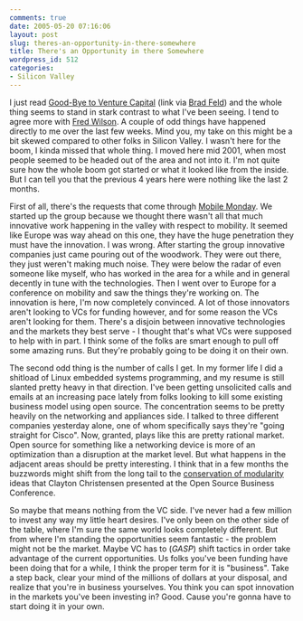 ```yaml
---
comments: true
date: 2005-05-20 07:16:06
layout: post
slug: theres-an-opportunity-in-there-somewhere
title: There's an Opportunity in there Somewhere
wordpress_id: 512
categories:
- Silicon Valley
---
```


I just read [Good-Bye to Venture Capital](http://www.technologyreview.com/articles/05/06/issue/invite.asp?p=1) (link via [Brad Feld](http://www.feld.com/blog/archives/2005/05/howard_anderson.html)) and the whole thing seems to stand in stark contrast to what I've been seeing. I tend to agree more with [Fred Wilson](http://avc.blogs.com/a_vc/2005/05/parting_shots.html). A couple of odd things have happened directly to me over the last few weeks. Mind you, my take on this might be a bit skewed compared to other folks in Silicon Valley. I wasn't here for the boom, I kinda missed that whole thing. I moved here mid 2001, when most people seemed to be headed out of the area and not into it. I'm not quite sure how the whole boom got started or what it looked like from the inside. But I can tell you that the previous 4 years here were nothing like the last 2 months.

First of all, there's the requests that come through [Mobile Monday](http://www.mobilemonday.com). We started up the group because we thought there wasn't all that much innovative work happening in the valley with respect to mobility. It seemed like Europe was way ahead on this one, they have the huge penetration they must have the innovation. I was wrong. After starting the group innovative companies just came pouring out of the woodwork. They were out there, they just weren't making much noise. They were below the radar of even someone like myself, who has worked in the area for a while and in general decently in tune with the technologies. Then I went over to Europe for a conference on mobility and saw the things they're working on. The innovation is here, I'm now completely convinced. A lot of those innovators aren't looking to VCs for funding however, and for some reason the VCs aren't looking for them. There's a disjoin between innovative technologies and the markets they best serve - I thought that's what VCs were supposed to help with in part. I think some of the folks are smart enough to pull off some amazing runs. But they're probably going to be doing it on their own.

The second odd thing is the number of calls I get. In my former life I did a shitload of Linux embedded systems programming, and my resume is still slanted pretty heavy in that direction. I've been getting unsolicited calls and emails at an increasing pace lately from folks looking to kill some existing business model using open source. The concentration seems to be pretty heavily on the networking and appliances side. I talked to three different companies yesterday alone, one of whom specifically says they're "going straight for Cisco". Now, granted, plays like this are pretty rational market. Open source for something like a networking device is more of an optimization than a disruption at the market level. But what happens in the adjacent areas should be pretty interesting. I think that in a few months the buzzwords might shift from the long tail to the [conservation of modularity](http://management.itmanagersjournal.com/article.pl?sid=04/05/10/2052216&tid=85#TheOptimizationStrategy) ideas that Clayton Christensen presented at the Open Source Business Conference.

So maybe that means nothing from the VC side. I've never had a few million to invest any way my little heart desires. I've only been on the other side of the table, where I'm sure the same world looks completely different. But from where I'm standing the opportunities seem fantastic - the problem might not be the market. Maybe VC has to (*GASP*) shift tactics in order take advantage of the current opportunities. Us folks you've been funding have been doing that for a while, I think the proper term for it is "business". Take a step back, clear your mind of the millions of dollars at your disposal, and realize that you're in business yourselves. You think you can spot innovation in the markets you've been investing in? Good. Cause you're gonna have to start doing it in your own.

